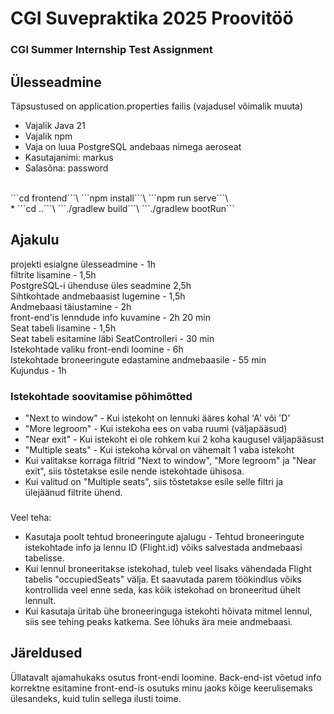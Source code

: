 # CGI Suvepraktika 2025 Proovitöö
### CGI Summer Internship Test Assignment

## Ülesseadmine
Täpsustused on application.properties failis (vajadusel võimalik muuta)
* Vajalik Java 21
* Vajalik npm
* Vaja on luua PostgreSQL andebaas nimega aeroseat
* Kasutajanimi: markus
* Salasõna: password
<br>
```cd frontend```\
```npm install```\
```npm run serve```\
<br>
* 
```cd ..```\
```./gradlew build```\
```./gradlew bootRun```

## Ajakulu
projekti esialgne ülesseadmine - 1h\
filtrite lisamine - 1,5h\
PostgreSQL-i ühenduse üles seadmine 2,5h\
Sihtkohtade andmebaasist lugemine - 1,5h\
Andmebaasi täiustamine - 2h\
front-end'is lenndude info kuvamine - 2h 20 min\
Seat tabeli lisamine - 1,5h\
Seat tabeli esitamine läbi SeatControlleri - 30 min\
Istekohtade valiku front-endi loomine - 6h\
Istekohtade broneeringute edastamine andmebaasile - 55 min\
Kujundus - 1h

### Istekohtade soovitamise põhimõtted
* "Next to window" - Kui istekoht on lennuki ääres kohal 'A' või 'D'
* "More legroom" - Kui istekoha ees on vaba ruumi (väljapääsud)
* "Near exit" - Kui istekoht ei ole rohkem kui 2 koha kaugusel väljapääsust
* "Multiple seats" - Kui istekoha kõrval on vähemalt 1 vaba istekoht
* Kui valitakse korraga filtrid "Next to window", "More legroom" ja "Near exit",
siis tõstetakse esile nende istekohtade ühisosa.
* Kui valitud on "Multiple seats", siis tõstetakse esile selle filtri ja ülejäänud filtrite ühend.

### 

Veel teha:
* Kasutaja poolt tehtud broneeringute ajalugu - Tehtud broneeringute istekohtade info ja lennu ID (Flight.id)
võiks salvestada andmebaasi tabelisse.
* Kui lennul broneeritakse istekohad, tuleb veel lisaks vähendada Flight tabelis "occupiedSeats" välja.
Et saavutada parem töökindlus võiks kontrollida veel enne seda, kas kõik istekohad on broneeritud
ühelt lennult.
* Kui kasutaja üritab ühe broneeringuga istekohti hõivata mitmel lennul, siis see tehing peaks katkema. 
See lõhuks ära meie andmebaasi.

## Järeldused
Üllatavalt ajamahukaks osutus front-endi loomine. Back-end-ist võetud info korrektne esitamine
front-end-is osutuks minu jaoks kõige keerulisemaks ülesandeks, kuid tulin sellega ilusti toime.
